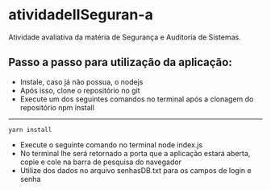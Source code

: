 # atividadeIISeguran-a

Atividade avaliativa da matéria de Segurança e Auditoria de Sistemas.

Passo a passo para utilização da aplicação:
---
- Instale, caso já não possua, o nodejs
- Após isso, clone o repositório no git
- Execute um dos seguintes comandos no terminal após a clonagem do repositório
    npm install
---
    yarn install
- Execute o seguinte comando no terminal
   node index.js
- No terminal lhe será retornado a porta que a aplicação estará aberta, copie e cole na barra de pesquisa do navegador
- Utilize dos dados no arquivo senhasDB.txt para os campos de login e senha
